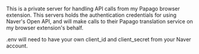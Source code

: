 This is a private server for handling API calls from my Papago browser extension. This servers holds the authentication credentials for using Naver's Open API, and will make calls to their Papago translation service on my browser extension's behalf.

.env will need to have your own client_id and client_secret from your Naver account.
